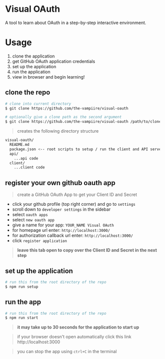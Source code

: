 # Visual OAuth

A tool to learn about OAuth in a step-by-step interactive environment.

# Usage

1. clone the application
2. get GitHub OAuth application credentials
3. set up the application
4. run the application
5. view in browser and begin learning!

## clone the repo

```sh
# clone into current directory
$ git clone https://github.com/the-vampiire/visual-oauth

# optionally give a clone path as the second argument
$ git clone https://github.com/the-vampiire/visual-oauth /path/to/cloned/repo
```

> creates the following directory structure

```sh
visual-oauth/
  README.md
  package.json <-- root scripts to setup / run the client and API servers
  api/
    ...api code
  client/
    ...client code
```

## register your own github oauth app

> create a GitHub OAuth App to get your Client ID and Secret

- click your github profile (top right corner) and go to `settings`
- scroll down to `developer settings` in the sidebar
- select `oauth apps`
- select `new oauth app`
- give a name for your app: `YOUR_NAME Visual OAuth`
- for homepage url enter: `http://localhost:3000/`
- for authorization callback url enter: `http://localhost:3000/`
- click `register application`

> **leave this tab open to copy over the Client ID and Secret in the next step**

## set up the application

```sh
# run this from the root directory of the repo
$ npm run setup
```

## run the app

```sh
# run this from the root directory of the repo
$ npm run start
```

> **it may take up to 30 seconds for the application to start up**

> if your browser doesn't open automatically click this link http://localhost:3000

> you can stop the app using `ctrl+C` in the terminal
